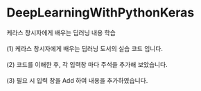 # DeepLearningWithPythonKeras
케라스 창시자에게 배우는 딥러닝 내용 학습 <br><br>
(1) 케라스 창시자에게 배우는 딥러닝 도서의 실습 코드 입니다. <br><br>
(2) 코드를 이해한 후, 각 입력창 마다 주석을 추가해 보았습니다. <br><br>
(3) 필요 시 입력 창을 Add 하여 내용을 추가하였습니다.  <br><br>
